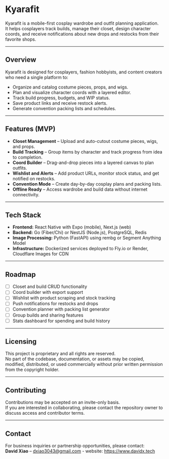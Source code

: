 # Kyarafit

Kyarafit is a mobile-first cosplay wardrobe and outfit planning application.  
It helps cosplayers track builds, manage their closet, design character coords, and receive notifications about new drops and restocks from their favorite shops.

---

## Overview

Kyarafit is designed for cosplayers, fashion hobbyists, and content creators who need a single platform to:

- Organize and catalog costume pieces, props, and wigs.
- Plan and visualize character coords with a layered editor.
- Track build progress, budgets, and WIP status.
- Save product links and receive restock alerts.
- Generate convention packing lists and schedules.

---

## Features (MVP)

- **Closet Management** – Upload and auto-cutout costume pieces, wigs, and props.
- **Build Tracking** – Group items by character and track progress from idea to completion.
- **Coord Builder** – Drag-and-drop pieces into a layered canvas to plan outfits.
- **Wishlist and Alerts** – Add product URLs, monitor stock status, and get notified on restocks.
- **Convention Mode** – Create day-by-day cosplay plans and packing lists.
- **Offline Ready** – Access wardrobe and build data without internet connectivity.

---

## Tech Stack

- **Frontend:** React Native with Expo (mobile), Next.js (web)
- **Backend:** Go (Fiber/Chi) or NestJS (Node.js), PostgreSQL, Redis
- **Image Processing:** Python (FastAPI) using rembg or Segment Anything Model
- **Infrastructure:** Dockerized services deployed to Fly.io or Render, Cloudflare Images for CDN

---

## Roadmap

- [ ] Closet and build CRUD functionality
- [ ] Coord builder with export support
- [ ] Wishlist with product scraping and stock tracking
- [ ] Push notifications for restocks and drops
- [ ] Convention planner with packing list generator
- [ ] Group builds and sharing features
- [ ] Stats dashboard for spending and build history

---

## Licensing

This project is proprietary and all rights are reserved.  
No part of the codebase, documentation, or assets may be copied, modified, distributed, or used commercially without prior written permission from the copyright holder.

---

## Contributing

Contributions may be accepted on an invite-only basis.  
If you are interested in collaborating, please contact the repository owner to discuss access and contributor terms.

---

## Contact

For business inquiries or partnership opportunities, please contact:  
**David Xiao** – dxiao3043@gmail.com - website: https://www.davidx.tech

